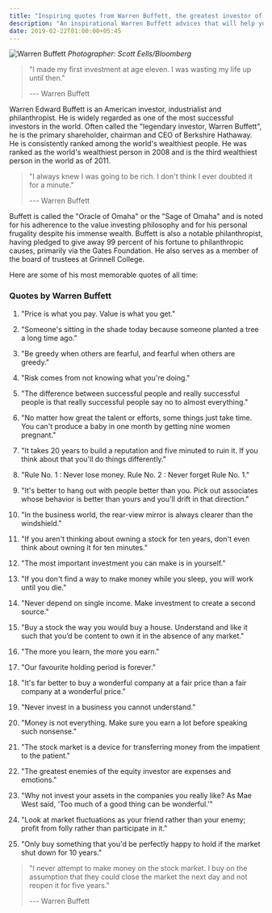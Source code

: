 ```yaml
---
title: "Inspiring quotes from Warren Buffett, the greatest investor of all time"
description: "An inspirational Warren Buffett advices that will help you to become a smarter and successful investor on stock market."
date: 2019-02-22T01:00:00+05:45
---
```


![Warren Buffett](/uploads/20190222-warren-buffett.jpg)
_Photographer: Scott Eells/Bloomberg_

> "I made my first investment at age eleven. I was wasting my life up until then."
>
> --- Warren Buffett

Warren Edward Buffett is an American investor, industrialist and philanthropist. He is widely regarded as one of the most successful investors in the world. Often called the "legendary investor, Warren Buffett", he is the primary shareholder, chairman and CEO of Berkshire Hathaway. He is consistently ranked among the world's wealthiest people. He was ranked as the world's wealthiest person in 2008 and is the third wealthiest person in the world as of 2011.

> "I always knew I was going to be rich. I don't think I ever doubted it for a minute."
>
> --- Warren Buffett

Buffett is called the "Oracle of Omaha" or the "Sage of Omaha" and is noted for his adherence to the value investing philosophy and for his personal frugality despite his immense wealth. Buffett is also a notable philanthropist, having pledged to give away 99 percent of his fortune to philanthropic causes, primarily via the Gates Foundation. He also serves as a member of the board of trustees at Grinnell College.

Here are some of his most memorable quotes of all time:

### Quotes by Warren Buffett

1. "Price is what you pay. Value is what you get."

2. "Someone's sitting in the shade today because someone planted a tree a long time ago."

3. "Be greedy when others are fearful, and fearful when others are greedy."

4. "Risk comes from not knowing what you're doing."

5. "The difference between successful people and really successful people is that really successful people say no to almost everything."

6. "No matter how great the talent or efforts, some things just take time. You can't produce a baby in one month by getting nine women pregnant."

7. "It takes 20 years to build a reputation and five minuted to ruin it. If you think about that you'll do things differently."

8. "Rule No. 1 : Never lose money. Rule No. 2 : Never forget Rule No. 1."

9. "It's better to hang out with people better than you. Pick out associates whose behavior is better than yours and you'll drift in that direction."

10. "In the business world, the rear-view mirror is always clearer than the windshield."

11. "If you aren't thinking about owning a stock for ten years, don't even think about owning it for ten minutes."

12. "The most important investment you can make is in yourself."

13. "If you don't find a way to make money while you sleep, you will work until you die."

14. "Never depend on single income. Make investment to create a second source."

15. "Buy a stock the way you would buy a house. Understand and like it such that you’d be content to own it in the absence of any market."

16. "The more you learn, the more you earn."

17. "Our favourite holding period is forever."

18. "It's far better to buy a wonderful company at a fair price than a fair company at a wonderful price."

19. "Never invest in a business you cannot understand."

20. "Money is not everything. Make sure you earn a lot before speaking such nonsense."

21. "The stock market is a device for transferring money from the impatient to the patient."

22. "The greatest enemies of the equity investor are expenses and emotions."

23. "Why not invest your assets in the companies you really like? As Mae West said, 'Too much of a good thing can be wonderful.'"

24. "Look at market fluctuations as your friend rather than your enemy; profit from folly rather than participate in it."

25. "Only buy something that you'd be perfectly happy to hold if the market shut down for 10 years."

> "I never attempt to make money on the stock market. I buy on the assumption that they could close the market the next day and not reopen it for five years."
>
> --- Warren Buffett
